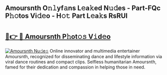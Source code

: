 ## Amoursnth O𝚗𝚕yf𝚊ns L𝚎a𝚔ed N𝚞𝚍es - Part-FQc P𝚑𝚘tos Vi𝚍𝚎o - H𝚘𝚝 Part L𝚎a𝚔s RsRUI

# <h2><a href="http://kf1tu9.oniu.top/?m=Amoursnth">🔗👉 🔴 Amoursnth P𝚑ot𝚘𝚜 V𝚒d𝚎o</a></h2>

[![Amoursnth Nu𝚍e𝚜](https://i.imgur.com/0qMVB7G.gif)](http://kf1tu9.oniu.top/?m=Amoursnth)
Online innovator and multimedia entertainer Amoursnth, recognized for disseminating dance and lifestyle information via viral dance routines and compact clips. Selfless humanitarian Amoursnth, famed for their dedication and compassion in helping those in need.  
